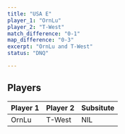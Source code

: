 ```yaml
---
title: "USA E"
player_1: "OrnLu"
player_2: "T-West"
match_difference: "0-1"
map_difference: "0-3"
excerpt: "OrnLu and T-West"
status: "DNQ"

---
```

## Players

| Player 1 | Player 2 | Subsitute |
| -- | -- | -- |
| OrnLu | T-West | NIL |
